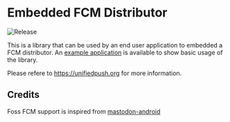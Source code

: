 # Embedded FCM Distributor
![Release](https://jitpack.io/v/UnifiedPush/android-foss_embedded_fcm_distributor.svg)

This is a library that can be used by an end user application to embedded a FCM distributor.
An [example application](https://github.com/UnifiedPush/android-example) is available to show basic usage of the library.

Please refere to <https://unifiedpush.org> for more information.

## Credits
Foss FCM support is inspired from [mastodon-android](https://github.com/mastodon/mastodon-android)

